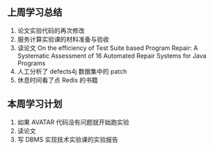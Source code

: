 ## 上周学习总结

1. 论文实验代码的再次修改
2. 服务计算实验课的材料准备与验收
3. 读论文 On the efficiency of Test Suite based Program Repair: A Systematic Assessment of 16 Automated Repair Systems for Java Programs
4. 人工分析了 defects4j 数据集中的 patch
5. 休息时间看了点 Redis 的书籍

## 本周学习计划

1. 如果 AVATAR 代码没有问题就开始跑实验
2. 读论文
3. 写 DBMS 实现技术实验课的实验报告
